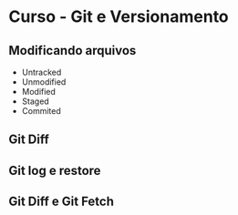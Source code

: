 # Curso - Git e Versionamento

## Modificando arquivos

- Untracked
- Unmodified
- Modified
- Staged
- Commited

## Git Diff

## Git log e restore

## Git Diff e Git Fetch
